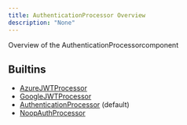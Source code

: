 ```yaml
---
title: AuthenticationProcessor Overview
description: "None"
---
```

Overview of the AuthenticationProcessorcomponent
## Builtins
* [AzureJWTProcessor](/docs/components/authenticationprocessor/azurejwtprocessor/)
* [GoogleJWTProcessor](/docs/components/authenticationprocessor/googlejwtprocessor/)
* [AuthenticationProcessor](/docs/components/authenticationprocessor/authenticationprocessor/) (default)
* [NoopAuthProcessor](/docs/components/authenticationprocessor/noopauthprocessor/)